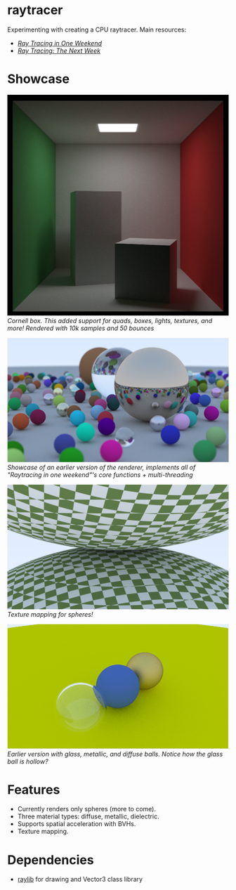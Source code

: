 # raytracer
Experimenting with creating a CPU raytracer. Main resources:
- [_Ray Tracing in One Weekend_](https://raytracing.github.io/books/RayTracingInOneWeekend.html)
- [_Ray Tracing: The Next Week_](https://raytracing.github.io/books/RayTracingTheNextWeek.html)


# Showcase

![Cornell](./cornell.png)
*Cornell box. This added support for quads, boxes, lights, textures, and more! Rendered with 10k samples and 50 bounces*

![Weekend final](./weekend_final.png)
*Showcase of an earlier version of the renderer, implements all of "Raytracing in one weekend"'s core functions + multi-threading*

![Texture mapping](./two_spheres.png)
*Texture mapping for spheres!*

![Screenshot with glass, metallic, and diffuse balls](./screenshot.png)
*Earlier version with glass, metallic, and diffuse balls. Notice how the glass ball is hollow?*

# Features
- Currently renders only spheres (more to come).
- Three material types: diffuse, metallic, dielectric. 
- Supports spatial acceleration with BVHs.
- Texture mapping.

# Dependencies
- [raylib](https://github.com/raysan5/raylib) for drawing and Vector3 class library
